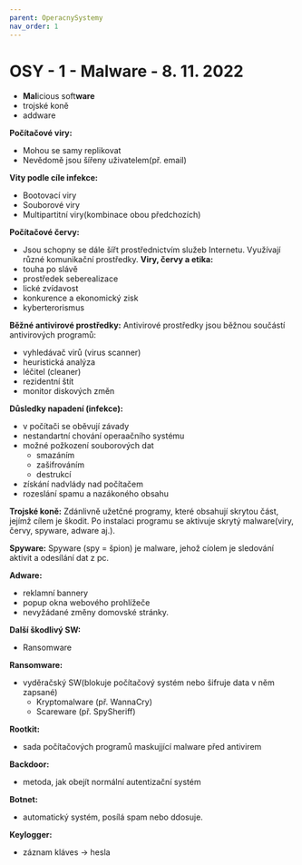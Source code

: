 ```yaml
---
parent: OperacnySystemy
nav_order: 1
---
```

# OSY - 1 - Malware - 8. 11. 2022
- **Mal**icious soft**ware**
- trojské koně
- addware

**Počítačové viry:**
- Mohou se samy replikovat
- Nevědomě jsou šířeny uživatelem(př. email)

**Vity podle cíle infekce:**
- Bootovací viry
- Souborové viry
- Multipartitní viry(kombinace obou předchozích)

**Počítačové červy:**
- Jsou schopny se dále šířt prostřednictvím služeb Internetu. Využívají různé komunikační prostředky.
**Viry, červy a etika:**
- touha po slávě
- prostředek seberealizace
- lické zvídavost
- konkurence a ekonomický zisk
- kyberterorismus

**Běžné antivirové prostředky:**
Antivirové prostředky jsou běžnou součástí antivirových programů:
- vyhledávač virů (virus scanner)
- heuristická analýza
- léčitel (cleaner)
- rezidentní štít
- monitor diskových změn

**Důsledky napadení (infekce):**
- v počítači se oběvují závady
- nestandartní chování operaačního systému
- možné požkození souborových dat
	- smazáním
	- zašifrováním
	- destrukcí
- získání nadvlády nad počítačem
- rozeslání spamu a nazákoného obsahu

**Trojské koně:**
Zdánlivně užetčné programy, které obsahují skrytou část, jejímž cílem je škodit.
Po instalaci programu se aktivuje skrytý malware(viry, červy, spyware, adware aj.).

**Spyware:**
Spyware (spy = špion) je malware, jehož cíolem je sledování aktivit a odesílání dat z pc.

**Adware:**
- reklamní bannery
- popup okna webového prohlížeče
- nevyžádané změny domovské stránky.

**Další škodlivý SW:**
- Ransomware

**Ransomware:**
- vyděračský SW(blokuje počítačový systém nebo šifruje data v něm zapsané)
	- Kryptomalware (př. WannaCry)
	- Scareware (př. SpySheriff)

**Rootkit:**
- sada počítačových programů maskujjící malware před antivirem

**Backdoor:**
- metoda, jak obejít normální autentizační systém

**Botnet:**
- automatický systém, posílá spam nebo ddosuje.

**Keylogger:**
 - záznam kláves -> hesla